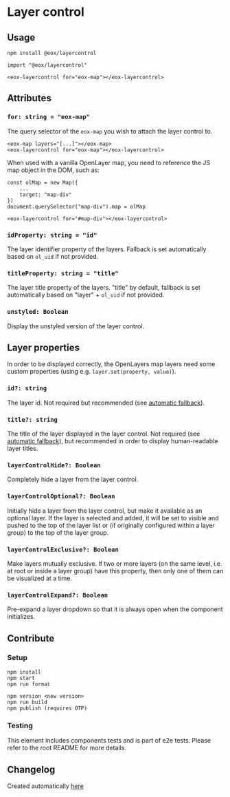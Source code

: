 # Layer control

## Usage

```
npm install @eox/layercontrol
```

```
import "@eox/layercontrol"

<eox-layercontrol for="eox-map"></eox-layercontrol>
```

## Attributes

### `for: string = "eox-map"`

The query selector of the `eox-map` you wish to attach the layer control to.

```
<eox-map layers="[...]"></eox-map>
<eox-layercontrol for="eox-map"></eox-layercontrol>
```

When used with a vanilla OpenLayer map, you need to reference the JS map object in the DOM, such as:

```
const olMap = new Map({
    ...
    target: "map-div"
})
document.querySelector("map-div").map = olMap

<eox-layercontrol for="#map-div"></eox-layercontrol>
```

### `idProperty: string = "id"`

The layer identifier property of the layers. Fallback is set automatically based on `ol_uid` if not provided.

### `titleProperty: string = "title"`

The layer title property of the layers. "title" by default, fallback is set automatically based on "layer" + `ol_uid` if not provided.

### `unstyled: Boolean`

Display the unstyled version of the layer control.

## Layer properties

In order to be displayed correctly, the OpenLayers map layers need some custom properties (using e.g. `layer.set(property, value)`).

### `id?: string`

The layer id. Not required but recommended (see [automatic fallback](#layeridentifier-string--id)).

### `title?: string`

The title of the layer displayed in the layer control. Not required (see [automatic fallback](#layertitle-string--title)), but recommended in order to display human-readable layer titles.

### `layerControlHide?: Boolean`

Completely hide a layer from the layer control.

### `layerControlOptional?: Boolean`

Initially hide a layer from the layer control, but make it available as an optional layer. If the layer is selected and added, it will be set to visible and pushed to the top of the layer list or (if originally configured within a layer group) to the top of the layer group.

### `layerControlExclusive?: Boolean`

Make layers mutually exclusive. If two or more layers (on the same level, i.e. at root or inside a layer group) have this property, then only one of them can be visualized at a time.

### `layerControlExpand?: Boolean`

Pre-expand a layer dropdown so that it is always open when the component initializes.

## Contribute

### Setup

```
npm install
npm start
npm run format

npm version <new version>
npm run build
npm publish (requires OTP)
```

### Testing

This element includes components tests and is part of e2e tests. Please refer to the root README for more details.

## Changelog

Created automatically [here](./CHANGELOG.md)
